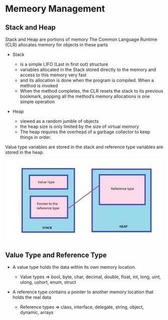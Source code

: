 # Memeory Management

## Stack and Heap
Stack and Heap are portions of memory
The Common Language Runtime (CLR) allocates memory for objects in these parts

* Stack
    - is a simple LIFO (Last in first out) structure
    - variables allocated in the Stack stored directly to the memory and access to this memory very fast
    - and its allocation is done when the program is compiled. When a method is invoked
    - When the method completes, the CLR resets the stack to its previous bookmark, popping all the method’s memory allocations is one simple operation

* Heap
    - viewed as a random jumble of objects
    - the heap size is only limited by the size of virtual memory
    - The heap requires the overhead of a garbage collector to keep things in order.

Value type variables are stored in the stack and reference type variables are stored in the heap.

![](./media/stack_heap.png)

## Value Type and Reference Type
* A value type holds the data within its own memory location.
   - Value types => bool, byte, char, decimal, double, float, int, long, uint, ulong, ushort, enum, struct

* A reference type contains a pointer to another memory location that holds the real data
    - Reference types => class, interface, delegate, string, object, dynamic, arrays

    
